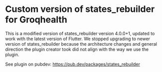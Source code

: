 # Custom version of states_rebuilder for Groqhealth

This is a modified version of states_rebuilder version 4.0.0+1, updated to work with the latest version of Flutter.
We stopped upgrading to newer version of states_rebuilder because the architecture changes and general direction the plugin creator 
took did not align with the way we use the plugin.

See plugin on pubdev: https://pub.dev/packages/states_rebuilder